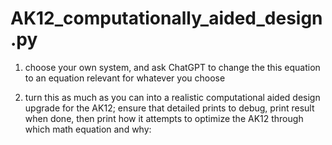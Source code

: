# AK12_computationally_aided_design.py

1. choose your own system, and ask ChatGPT to change the this equation to an equation relevant for whatever you choose

2. turn this as much as you can into a realistic computational aided design upgrade for the AK12; ensure that detailed prints to debug, print result when done, then print how it attempts to optimize the  AK12 through which math equation and why:

   
